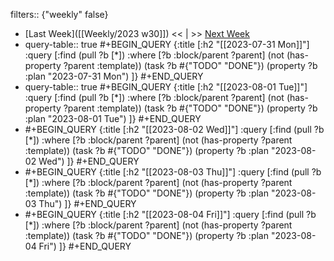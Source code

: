 filters:: {"weekly" false}

- [Last Week]([[Weekly/2023 w30]]) << | >> [Next Week]([[Weekly/]])
- query-table:: true
  #+BEGIN_QUERY
  {:title [:h2 "[[2023-07-31 Mon]]"]
  :query [:find (pull ?b [*])
       :where
       [?b :block/parent ?parent]
       (not (has-property ?parent :template))
       (task ?b #{"TODO" "DONE"})
       (property ?b :plan "2023-07-31 Mon")
  ]}
  #+END_QUERY
- query-table:: true
  #+BEGIN_QUERY
  {:title [:h2 "[[2023-08-01 Tue]]"]
  :query [:find (pull ?b [*])
       :where
       [?b :block/parent ?parent]
       (not (has-property ?parent :template))
       (task ?b #{"TODO" "DONE"})
       (property ?b :plan "2023-08-01 Tue")
  ]}
  #+END_QUERY
- #+BEGIN_QUERY
  {:title [:h2 "[[2023-08-02 Wed]]"]
  :query [:find (pull ?b [*])
       :where
       [?b :block/parent ?parent]
       (not (has-property ?parent :template))
       (task ?b #{"TODO" "DONE"})
       (property ?b :plan "2023-08-02 Wed")
  ]}
  #+END_QUERY
- #+BEGIN_QUERY
  {:title [:h2 "[[2023-08-03 Thu]]"]
  :query [:find (pull ?b [*])
       :where
       [?b :block/parent ?parent]
       (not (has-property ?parent :template))
       (task ?b #{"TODO" "DONE"})
       (property ?b :plan "2023-08-03 Thu")
  ]}
  #+END_QUERY
- #+BEGIN_QUERY
  {:title [:h2 "[[2023-08-04 Fri]]"]
  :query [:find (pull ?b [*])
       :where
       [?b :block/parent ?parent]
       (not (has-property ?parent :template))
       (task ?b #{"TODO" "DONE"})
       (property ?b :plan "2023-08-04 Fri")
  ]}
  #+END_QUERY